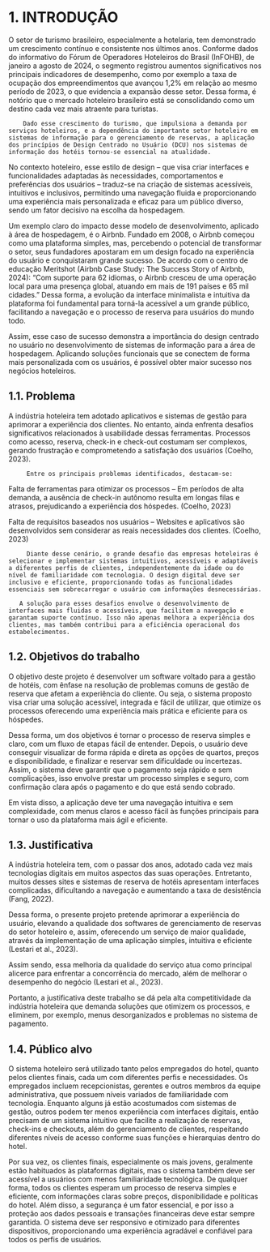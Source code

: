 # 1. INTRODUÇÃO

O setor de turismo brasileiro, especialmente a hotelaria, tem demonstrado um crescimento contínuo e consistente nos últimos anos. Conforme dados do informativo do Fórum de Operadores Hoteleiros do Brasil (InFOHB), de janeiro a agosto de 2024, o segmento registrou aumentos significativos nos principais indicadores de desempenho, como por exemplo a taxa de ocupação dos empreendimentos que avançou 1,2% em relação ao mesmo período de 2023, o que evidencia a expansão desse setor. Dessa forma, é notório que o mercado hoteleiro brasileiro está se consolidando como um destino cada vez mais atraente para turistas.  

        Dado esse crescimento do turismo, que impulsiona a demanda por serviços hoteleiros, e a dependência do importante setor hoteleiro em sistemas de informação para o gerenciamento de reservas, a aplicação dos princípios de Design Centrado no Usuário (DCU) nos sistemas de informação dos hotéis tornou-se essencial na atualidade. 

No contexto hoteleiro, esse estilo de design – que visa criar interfaces e funcionalidades adaptadas às necessidades, comportamentos e preferências dos usuários – traduz-se na criação de sistemas acessíveis, intuitivos e inclusivos, permitindo uma navegação fluida e proporcionando uma experiência mais personalizada e eficaz para um público diverso, sendo um fator decisivo na escolha da hospedagem. 

Um exemplo claro do impacto desse modelo de desenvolvimento, aplicado à área de hospedagem, é o Airbnb. Fundado em 2008, o Airbnb começou como uma plataforma simples, mas, percebendo o potencial de transformar o setor, seus fundadores apostaram em um design focado na experiência do usuário e conquistaram grande sucesso. De acordo com o centro de educação Meritshot (Airbnb Case Study: The Success Story of Airbnb, 2024): “Com suporte para 62 idiomas, o Airbnb cresceu de uma operação local para uma presença global, atuando em mais de 191 países e 65 mil cidades.” Dessa forma, a evolução da interface minimalista e intuitiva da plataforma foi fundamental para torná-la acessível a um grande público, facilitando a navegação e o processo de reserva para usuários do mundo todo. 

Assim, esse caso de sucesso demonstra a importância do design centrado no usuário no desenvolvimento de sistemas de informação para a área de hospedagem. Aplicando soluções funcionais que se conectem de forma mais personalizada com os usuários, é possível obter maior sucesso nos negócios hoteleiros. 

## 1.1. Problema

A indústria hoteleira tem adotado aplicativos e sistemas de gestão para aprimorar a experiência dos clientes. No entanto, ainda enfrenta desafios significativos relacionados à usabilidade dessas ferramentas. Processos como acesso, reserva, check-in e check-out costumam ser complexos, gerando frustração e comprometendo a satisfação dos usuários (Coelho, 2023). 

         Entre os principais problemas identificados, destacam-se: 

Falta de ferramentas para otimizar os processos – Em períodos de alta demanda, a ausência de check-in autônomo resulta em longas filas e atrasos, prejudicando a experiência dos hóspedes. (Coelho, 2023) 

Falta de requisitos baseados nos usuários – Websites e aplicativos são desenvolvidos sem considerar as reais necessidades dos clientes. (Coelho, 2023) 

         Diante desse cenário, o grande desafio das empresas hoteleiras é selecionar e implementar sistemas intuitivos, acessíveis e adaptáveis a diferentes perfis de clientes, independentemente da idade ou do nível de familiaridade com tecnologia. O design digital deve ser inclusivo e eficiente, proporcionando todas as funcionalidades essenciais sem sobrecarregar o usuário com informações desnecessárias. 

       A solução para esses desafios envolve o desenvolvimento de interfaces mais fluidas e acessíveis, que facilitem a navegação e garantam suporte contínuo. Isso não apenas melhora a experiência dos clientes, mas também contribui para a eficiência operacional dos estabelecimentos.
      
## 1.2. Objetivos do trabalho

O objetivo deste projeto é desenvolver um software voltado para a gestão de hotéis, com ênfase na resolução de problemas comuns de gestão de reserva que afetam a experiência do cliente. Ou seja, o sistema proposto visa criar uma solução acessível, integrada e fácil de utilizar, que otimize os processos oferecendo uma experiência mais prática e eficiente para os hóspedes.  

Dessa forma, um dos objetivos é tornar o processo de reserva simples e claro, com um fluxo de etapas fácil de entender. Depois, o usuário deve conseguir visualizar de forma rápida e direta as opções de quartos, preços e disponibilidade, e finalizar e reservar sem dificuldade ou incertezas. Assim, o sistema deve garantir que o pagamento seja rápido e sem complicações, isso envolve prestar um processo simples e seguro, com confirmação clara após o pagamento e do que está sendo cobrado. 

Em vista disso, a aplicação deve ter uma navegação intuitiva e sem complexidade, com menus claros e acesso fácil às funções principais para tornar o uso da plataforma mais ágil e eficiente. 

## 1.3. Justificativa

A indústria hoteleira tem, com o passar dos anos, adotado cada vez mais tecnologias digitais em muitos aspectos das suas operações. Entretanto, muitos desses sites e sistemas de reserva de hotéis apresentam interfaces complicadas, dificultando a navegação e aumentando a taxa de desistência (Fang, 2022). 

Dessa forma, o presente projeto pretende aprimorar a experiência do usuário, elevando a qualidade dos softwares de gerenciamento de reservas do setor hoteleiro e, assim, oferecendo um serviço de maior qualidade, através da implementação de uma aplicação simples, intuitiva e eficiente (Lestari et al., 2023). 

Assim sendo, essa melhoria da qualidade do serviço atua como principal alicerce para enfrentar a concorrência do mercado, além de melhorar o desempenho do negócio (Lestari et al., 2023). 

Portanto, a justificativa deste trabalho se dá pela alta competitividade da indústria hoteleira que demanda soluções que otimizem os processos, e eliminem, por exemplo, menus desorganizados e problemas no sistema de pagamento. 

## 1.4. Público alvo

O sistema hoteleiro será utilizado tanto pelos empregados do hotel, quanto pelos clientes finais, cada um com diferentes perfis e necessidades. Os empregados incluem recepcionistas, gerentes e outros membros da equipe administrativa, que possuem níveis variados de familiaridade com tecnologia. Enquanto alguns já estão acostumados com sistemas de gestão, outros podem ter menos experiência com interfaces digitais, então precisam de um sistema intuitivo que facilite a realização de reservas, check-ins e checkouts, além do gerenciamento de clientes, respeitando diferentes níveis de acesso conforme suas funções e hierarquias dentro do hotel. 

Por sua vez, os clientes finais, especialmente os mais jovens, geralmente estão habituados às plataformas digitais, mas o sistema também deve ser acessível a usuários com menos familiaridade tecnológica. De qualquer forma, todos os clientes esperam um processo de reserva simples e eficiente, com informações claras sobre preços, disponibilidade e políticas do hotel. Além disso, a segurança é um fator essencial, e por isso a proteção aos dados pessoais e transações financeiras deve estar sempre garantida. O sistema deve ser responsivo e otimizado para diferentes dispositivos, proporcionando uma experiência agradável e confiável para todos os perfis de usuários. 
